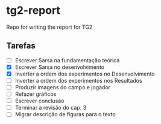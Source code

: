 # tg2-report
Repo for writing the report for TG2 

## Tarefas
- [ ] Escrever Sarsa na fundamentação teórica
- [x] Escrever Sarsa no desenvolvimento
- [x] Inverter a ordem dos experimentos no Desenvolvimento
- [ ] Inverter a ordem dos experimentos nos Resultados
- [ ] Produzir imagens do campo e jogador
- [ ] Refazer gráficos
- [ ] Escrever conclusão
- [ ] Terminar a revisão do cap. 3
- [ ] Migrar descrição de figuras para o texto

